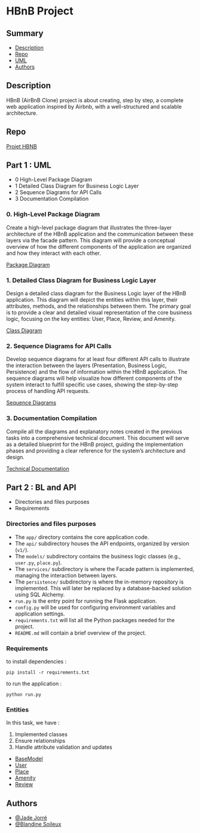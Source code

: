 # HBnB Project


## Summary
- [Description](#description)
- [Repo](#Repo)
- [UML](#UML)
- [Authors](#Authors)

## Description

HBnB (AirBnB Clone) project is about creating, step by step, a complete web application inspired by Airbnb, with a well-structured and scalable architecture.


## Repo

[Projet HBNB](https://github.com/JorreJ/holbertonschool-hbnb)


## Part 1 : UML
- 0 High-Level Package Diagram
- 1 Detailed Class Diagram for Business Logic Layer
- 2 Sequence Diagrams for API Calls
- 3 Documentation Compilation

### 0. High-Level Package Diagram
Create a high-level package diagram that illustrates the three-layer architecture of the HBnB application and the communication between these layers via the facade pattern. This diagram will provide a conceptual overview of how the different components of the application are organized and how they interact with each other.

[Package Diagram](https://github.com/JorreJ/holbertonschool-hbnb/blob/main/part_1/0-high_level_package_diagram.md)

### 1. Detailed Class Diagram for Business Logic Layer
Design a detailed class diagram for the Business Logic layer of the HBnB application. This diagram will depict the entities within this layer, their attributes, methods, and the relationships between them. The primary goal is to provide a clear and detailed visual representation of the core business logic, focusing on the key entities: User, Place, Review, and Amenity.

[Class Diagram](https://github.com/JorreJ/holbertonschool-hbnb/blob/main/part_1/1-detailed_class_diagram_for_business_logic_layer.md)



### 2. Sequence Diagrams for API Calls
Develop sequence diagrams for at least four different API calls to illustrate the interaction between the layers (Presentation, Business Logic, Persistence) and the flow of information within the HBnB application. The sequence diagrams will help visualize how different components of the system interact to fulfill specific use cases, showing the step-by-step process of handling API requests.

[Sequence Diagrams](https://github.com/JorreJ/holbertonschool-hbnb/blob/main/part_1/2-sequence_diagrams_for_API_calls.md)

### 3. Documentation Compilation

Compile all the diagrams and explanatory notes created in the previous tasks into a comprehensive technical document. This document will serve as a detailed blueprint for the HBnB project, guiding the implementation phases and providing a clear reference for the system’s architecture and design.

[Technical Documentation](https://github.com/JorreJ/holbertonschool-hbnb/blob/main/part_1/3-documentation_compilation.md)

## Part 2 : BL and API

- Directories and files purposes
- Requirements

### Directories and files purposes

- The `app/` directory contains the core application code.
- The `api/` subdirectory houses the API endpoints, organized by version (`v1/`).
- The `models/` subdirectory contains the business logic classes (e.g., `user.py`, `place.py`).
- The `services/` subdirectory is where the Facade pattern is implemented, managing the interaction between layers.
- The `persistence/` subdirectory is where the in-memory repository is implemented. This will later be replaced by a database-backed solution using SQL Alchemy.
- `run.py` is the entry point for running the Flask application.
- `config.py` will be used for configuring environment variables and application settings.
- `requirements.txt` will list all the Python packages needed for the project.
- `README.md` will contain a brief overview of the project.

### Requirements

to install dependencies :

```text
pip install -r requirements.txt
```

to run the application :

```text
python run.py
```

### Entities

In this task, we have :

1. Implemented classes
2. Ensure relationships
3. Handle attribute validation and updates

- [BaseModel](https://github.com/JorreJ/holbertonschool-hbnb/blob/main/app/models/basemodel.py)
- [User](https://github.com/JorreJ/holbertonschool-hbnb/blob/main/app/models/user.py)
- [Place](https://github.com/JorreJ/holbertonschool-hbnb/blob/main/app/models/place.py)
- [Amenity](https://github.com/JorreJ/holbertonschool-hbnb/blob/main/app/models/amenity.py)
- [Review](https://github.com/JorreJ/holbertonschool-hbnb/blob/main/app/models/review.py)

## Authors

- [@Jade Jorré](https://github.com/JorreJ)
- [@Blandine Soileux](https://github.com/sira-djam)